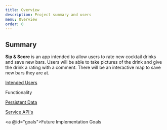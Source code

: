 ```yaml
---
title: Overview
description: Project summary and users
menu: Overview
order: 0
---
```

## Summary

**Sip & Score** is an app intended to allow users to rate new cocktail drinks and save new bars.
Users will be able to take pictures of the drink and give the drink a rating with a comment. There
will be an interactive map to save new bars they are at.

 <a href="https://ddc-java-12.github.io/personal-android-project-rbrazell1/docs/users.md">Intended Users</a>

 <a src="docs/functionality.md">Functionality</a>

 <a href="docs/persistent_data.md">Persistent Data</a>

 <a href="docs/api.md">Service API's</a>

 <a @id="goals">Future Implementation Goals</a>

